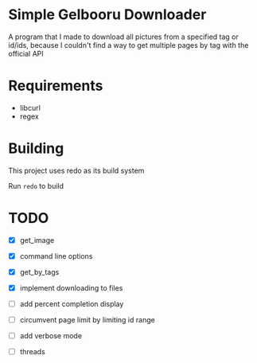 # Simple Gelbooru Downloader

A program that I made to download all pictures from a specified tag or id/ids, because I couldn't find a way to get multiple pages by tag with the official API

# Requirements
- libcurl
- regex

# Building

This project uses redo as its build system

Run `redo` to build

# TODO
* [x] get_image
* [x] command line options
* [x] get_by_tags
* [x] implement downloading to files
* [ ] add percent completion display
* [ ] circumvent page limit by limiting id range
* [ ] add verbose mode
* [ ] threads

